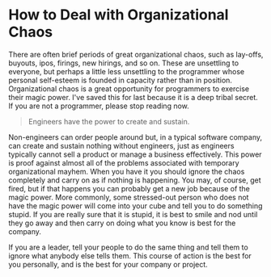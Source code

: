 # How to Deal with Organizational Chaos

There are often brief periods of great organizational chaos, such as lay-offs, buyouts, ipos, firings, new hirings, and so on. These are unsettling to everyone, but perhaps a little less unsettling to the programmer whose personal self-esteem is founded in capacity rather than in position. Organizational chaos is a great opportunity for programmers to exercise their magic power. I've saved this for last because it is a deep tribal secret. If you are not a programmer, please stop reading now.

> Engineers have the power to create and sustain.

Non-engineers can order people around but, in a typical software company, can create and sustain nothing without engineers, just as engineers typically cannot sell a product or manage a business effectively. This power is proof against almost all of the problems associated with temporary organizational mayhem. When you have it you should ignore the chaos completely and carry on as if nothing is happening. You may, of course, get fired, but if that happens you can probably get a new job because of the magic power. More commonly, some stressed-out person who does not have the magic power will come into your cube and tell you to do something stupid. If you are really sure that it is stupid, it is best to smile and nod until they go away and then carry on doing what you know is best for the company.

If you are a leader, tell your people to do the same thing and tell them to ignore what anybody else tells them. This course of action is the best for you personally, and is the best for your company or project.
